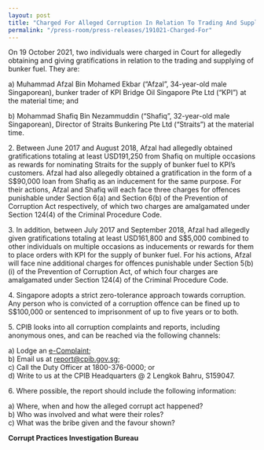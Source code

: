 ```yaml
---
layout: post
title: "Charged For Alleged Corruption In Relation To Trading And Supplying Of Bunker Fuel"
permalink: "/press-room/press-releases/191021-Charged-For"
---
```

On 19 October 2021, two individuals were charged in Court for allegedly obtaining and giving gratifications in relation to the trading and supplying of bunker fuel. They are:

a) Muhammad Afzal Bin Mohamed Ekbar (“Afzal”, 34-year-old male Singaporean), bunker trader of KPI Bridge Oil Singapore Pte Ltd (“KPI”) at the material time; and

b) Mohammad Shafiq Bin Nezammuddin (“Shafiq”, 32-year-old male Singaporean), Director of Straits Bunkering Pte Ltd (“Straits”) at the material time.

2\. Between June 2017 and August 2018, Afzal had allegedly obtained gratifications totaling at least USD191,250 from Shafiq on multiple occasions as rewards for nominating Straits for the supply of bunker fuel to KPI’s customers. Afzal had also allegedly obtained a gratification in the form of a S$90,000 loan from Shafiq as an inducement for the same purpose. For their actions, Afzal and Shafiq will each face three charges for offences punishable under Section 6(a) and Section 6(b) of the Prevention of Corruption Act respectively, of which two charges are amalgamated under Section 124(4) of the Criminal Procedure Code.

3\. In addition, between July 2017 and September 2018, Afzal had allegedly given gratifications totaling at least USD161,800 and S$5,000 combined to other individuals on multiple occasions as inducements or rewards for them to place orders with KPI for the supply of bunker fuel. For his actions, Afzal will face nine additional charges for offences punishable under Section 5(b)(i) of the Prevention of Corruption Act, of which four charges are amalgamated under Section 124(4) of the Criminal Procedure Code.

4\. Singapore adopts a strict zero-tolerance approach towards corruption. Any person who is convicted of a corruption offence can be fined up to S$100,000 or sentenced to imprisonment of up to five years or to both.

5\. CPIB looks into all corruption complaints and reports, including anonymous ones, and can be reached via the following channels:

a) Lodge an [e-Complaint](/e-services/e-complaint-for-corrupt-conduct);<br>
b) Email us at <a class="spamspan" href="mailto:report@cpib.gov.sg">report@cpib.gov.sg</a>;<br />
c) Call the Duty Officer at 1800-376-0000; or<br />
d) Write to us at the CPIB Headquarters @ 2 Lengkok Bahru, S159047.

6\.        Where possible, the report should include the following information:

a) Where, when and how the alleged corrupt act happened?<br />
b) Who was involved and what were their roles?<br />
c) What was the bribe given and the favour shown?

**Corrupt Practices Investigation Bureau**
